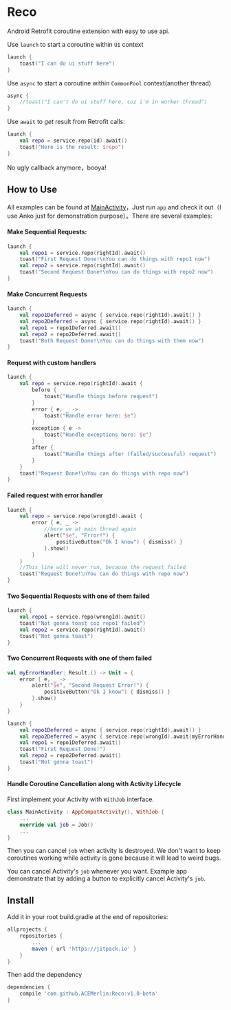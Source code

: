 Reco
============

Android Retrofit coroutine extension with easy to use api.

Use `launch` to start a coroutine within `UI` context
```Kotlin
launch {
    toast("I can do ui stuff here")
}
```

Use `async` to start a coroutine within `CommonPool` context(another thread)
```Kotlin
async {
    //toast("I can't do ui stuff here, coz i'm in worker thread")
}
```

Use `await` to *get* result from Retrofit calls:
```Kotlin
launch {
    val repo = service.repo(id).await()
    toast("Here is the result: $repo")
}
```

No ugly callback anymore，booya!

How to Use
-----------

All examples can be found at [MainActivity][1]，Just run `app` and check it out（I use Anko just for demonstration purpose）。There are several examples:

#### Make Sequential Requests:

```Kotlin
launch {
    val repo1 = service.repo(rightId).await()
    toast("First Request Done!\nYou can do things with repo1 now")
    val repo2 = service.repo(rightId).await()
    toast("Second Request Done!\nYou can do things with repo2 now")
}
```

#### Make Concurrent Requests

```Kotlin
launch {
    val repo1Deferred = async { service.repo(rightId).await() }
    val repo2Deferred = async { service.repo(rightId).await() }
    val repo1 = repo1Deferred.await()
    val repo2 = repo2Deferred.await()
    toast("Both Request Done!\nYou can do things with them now")
}
```

#### Request with custom handlers

```Kotlin
launch {
    val repo = service.repo(rightId).await {
        before {
            toast("Handle things before request")
        }
        error { e, _ ->
            toast("Handle error here: $e")
        }
        exception { e ->
            toast("Handle exceptions here: $e")
        }
        after {
            toast("Handle things after (failed/successful) request")
        }
    }
    toast("Request Done!\nYou can do things with repo now")
}
```

#### Failed request with error handler

```Kotlin
launch {
    val repo = service.repo(wrongId).await {
        error { e, _ ->
            //here we at main thread again
            alert("$e", "Error!") {
                positiveButton("Ok I know") { dismiss() }
            }.show()
        }
    }
    //This line will never run, because the request failed
    toast("Request Done!\nYou can do things with repo now")
}
```

#### Two Sequential Requests with one of them failed

```Kotlin
launch {
    val repo1 = service.repo(wrongId).await()
    toast("Not gonna toast coz repo1 failed")
    val repo2 = service.repo(rightId).await()
    toast("Not gonna toast")
}
```

#### Two Concurrent Requests with one of them failed

```Kotlin
val myErrorHandler: Result.() -> Unit = {
    error { e, _ ->
        alert("$e", "Second Request Error!") {
            positiveButton("Ok I know") { dismiss() }
        }.show()
    }
}

launch {
    val repo1Deferred = async { service.repo(rightId).await() }
    val repo2Deferred = async { service.repo(wrongId).await(myErrorHandler) }
    val repo1 = repo1Deferred.await()
    toast("First Request Done!")
    val repo2 = repo2Deferred.await()
    toast("Not gonna toast")
}
```

#### Handle Coroutine Cancellation along with Activity Lifecycle

First implement your Activity with `WithJob` interface.
```Kotlin
class MainActivity : AppCompatActivity(), WithJob {
    ...
    override val job = Job()
    ...
}
```

Then you can cancel `job` when activity is destroyed. We don't want to keep coroutines working while activity is gone because it will lead to weird bugs.

You can cancel Activity's `job` whenever you want. Example app demonstrate that by adding a button to explicitly cancel Activity's `job`. 

Install
----------

Add it in your root build.gradle at the end of repositories:
```groovy
allprojects {
	repositories {
		...
		maven { url 'https://jitpack.io' }
	}
}
```

Then add the dependency
```groovy
dependencies {
	compile 'com.github.ACEMerlin:Reco:v1.0-beta'
}
```

  [1]: https://github.com/ACEMerlin/Reco/blob/master/app/src/main/kotlin/com/github/acemerlin/ktest/MainActivity.kt